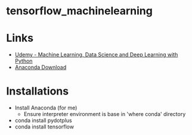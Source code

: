 # tensorflow_machinelearning

# Links
- [Udemy - Machine Learning, Data Science and Deep Learning with Python
](https://sparknz.udemy.com/course/data-science-and-machine-learning-with-python-hands-on/learn/lecture/4020038#overview)
- [Anaconda Download](https://www.anaconda.com/download)

# Installations
- Install Anaconda (for me)
    - Ensure interpreter environment is base in 'where conda' directory
- conda install pydotplus
- conda install tensorflow